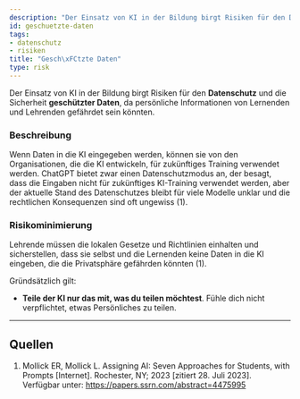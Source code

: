```yaml
---
description: "Der Einsatz von KI in der Bildung birgt Risiken für den Datenschutz und die Sicherheit geschützter Daten, da persönliche Informationen von Lernenden und Lehrenden gefährdet sein könnten."
id: geschuetzte-daten
tags:
- datenschutz
- risiken
title: "Gesch\xFCtzte Daten"
type: risk
---
```




Der Einsatz von KI in der Bildung birgt Risiken für den **Datenschutz** und die Sicherheit **geschützter Daten**, da persönliche Informationen von Lernenden und Lehrenden gefährdet sein könnten.


### Beschreibung

Wenn Daten in die KI eingegeben werden, können sie von den Organisationen, die die KI entwickeln, für zukünftiges Training verwendet werden. ChatGPT bietet zwar einen Datenschutzmodus an, der besagt, dass die Eingaben nicht für zukünftiges KI-Training verwendet werden, aber der aktuelle Stand des Datenschutzes bleibt für viele Modelle unklar und die rechtlichen Konsequenzen sind oft ungewiss (1). 


### Risikominimierung

Lehrende müssen die lokalen Gesetze und Richtlinien einhalten und sicherstellen, dass sie selbst und die Lernenden keine Daten in die KI eingeben, die die Privatsphäre gefährden könnten (1).

Gründsätzlich gilt:

  - **Teile der KI nur das mit, was du teilen möchtest**. Fühle dich nicht verpflichtet, etwas Persönliches zu teilen.


---

## Quellen

1.	Mollick ER, Mollick L. Assigning AI: Seven Approaches for Students, with Prompts [Internet]. Rochester, NY; 2023 [zitiert 28. Juli 2023]. Verfügbar unter: https://papers.ssrn.com/abstract=4475995